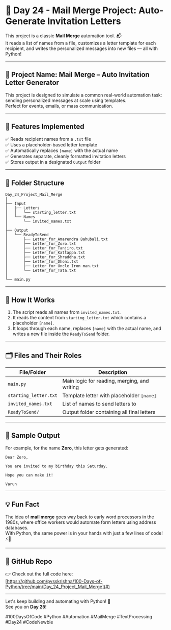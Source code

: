 # 💌 Day 24 - Mail Merge Project: Auto-Generate Invitation Letters

This project is a classic **Mail Merge** automation tool. 📬  
It reads a list of names from a file, customizes a letter template for each recipient, and writes the personalized messages into new files — all with Python!

---

## 🚀 Project Name: Mail Merge – Auto Invitation Letter Generator

This project is designed to simulate a common real-world automation task: sending personalized messages at scale using templates.  
Perfect for events, emails, or mass communication.

---

## 🧠 Features Implemented

✅ Reads recipient names from a `.txt` file  
✅ Uses a placeholder-based letter template  
✅ Automatically replaces `[name]` with the actual name  
✅ Generates separate, cleanly formatted invitation letters  
✅ Stores output in a designated `Output` folder

---

## 📁 Folder Structure

```
Day_24_Project_Mail_Merge
│
├── Input
│   ├── Letters
│   │   └── starting_letter.txt
│   └── Names
│       └── invited_names.txt
│
├── Output
│   └── ReadyToSend
│       ├── Letter_for_Amarendra Bahubali.txt
│       ├── Letter_for_Zoro.txt
│       ├── Letter_for_Tanjiro.txt
│       ├── Letter_for_Kattappa.txt
│       ├── Letter_for_Shraddha.txt
│       ├── Letter_for_Dhoni.txt
│       ├── Letter_for_Uncle Iron man.txt
│       └── Letter_for_Tata.txt
│
└── main.py
```

---

## 🔧 How It Works

1. The script reads all names from `invited_names.txt`.
2. It reads the content from `starting_letter.txt` which contains a placeholder `[name]`.
3. It loops through each name, replaces `[name]` with the actual name, and writes a new file inside the `ReadyToSend` folder.

---

## 🗂️ Files and Their Roles

| File/Folder                       | Description                                 |
|----------------------------------|---------------------------------------------|
| `main.py`                        | Main logic for reading, merging, and writing|
| `starting_letter.txt`            | Template letter with placeholder `[name]`   |
| `invited_names.txt`              | List of names to send letters to            |
| `ReadyToSend/`                   | Output folder containing all final letters  |

---

## 📌 Sample Output

For example, for the name **Zoro**, this letter gets generated:

```
Dear Zoro,

You are invited to my birthday this Saturday.

Hope you can make it!

Varun
```

---

## 💡 Fun Fact

The idea of **mail merge** goes way back to early word processors in the 1980s, where office workers would automate form letters using address databases.  
With Python, the same power is in your hands with just a few lines of code! ⚡🐍

---

## 🔗 GitHub Repo

👉 Check out the full code here:  
[https://github.com/pvsskrishna/100-Days-of-Python/tree/main/Day_24_Project_Mail_Merge](#)

---

Let's keep building and automating with Python! 🚀  
See you on **Day 25**!

#100DaysOfCode #Python #Automation #MailMerge #TextProcessing #Day24 #CodeNewbie
